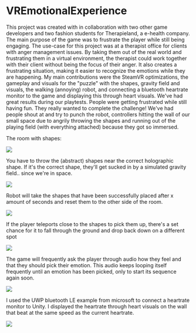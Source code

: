 # VREmotionalExperience

This project was created with in collaboration with two other game developers and two fashion students for Therapieland, a e-health company.
The main purpose of the game was to frustrate the player while still being engaging. The use-case for this project was at a therapist office for clients with anger management issues. By taking them out of the real world and frustrating them in a virtual environment, the therapist could work together with their client without being the focus of their anger. It also creates a frustrating situation, making it easier to recognize the emotions while they are happening.
My main contributions were the SteamVR optimizations, the gameplay and visuals for the "puzzle" with the shapes, gravity field and visuals, the walking (annoying) robot, and connecting a bluetooth heartrate monitor to the game and displaying this through heart visuals.
We've had great results during our playtests. People were getting frustrated while still having fun. They really wanted to complete the challenge! We've had people shout at and try to punch the robot, controllers hitting the wall of our small space due to angrily throwing the shapes and running out of the playing field (with everything attached) because they got so immersed.

The room with shapes:

![](https://i.imgur.com/WgObHYg.png)

You have to throw the (abstract) shapes near the correct holographic shape. If it's the correct shape, they'll get sucked in by a simulated gravity field.. since we're in space.

![](https://i.imgur.com/myr9YB3.png)

Robot will take the shapes that have been successfully placed after x amount of seconds and reset them to the other side of the room.

![](https://i.imgur.com/QjD1Tyn.png)

If the player teleports close to the shapes to pick them up, there's a set chance for it to fall through the ground and drop back down on a different spot

![](https://i.imgur.com/FrIRaCW.png)

The game will frequently ask the player through audio how they feel and that they should pick their emotion. This audio keeps looping itself frequently until an emotion has been picked, only to start its sequence again soon.

![](https://i.imgur.com/b1NgPBp.png)

I used the UWP bluetooth LE example from microsoft to connect a heartrate monitor to Unity. I displayed the heartrate through heart visuals on the wall that beat at the same speed as the current heartrate.

![](https://i.imgur.com/mk8gpOK.png)

